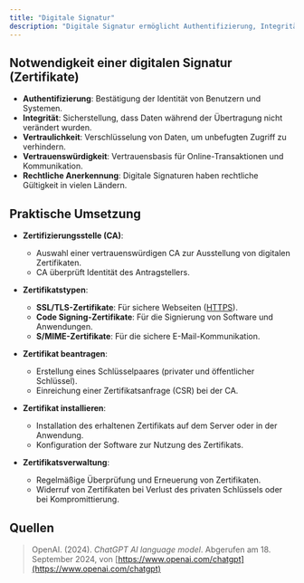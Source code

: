 ```yaml
---
title: "Digitale Signatur"
description: "Digitale Signatur ermöglicht Authentifizierung, Integrität und Vertraulichkeit durch Zertifikate. Notwendigkeit besteht für Online-Transaktionen. Umsetzung umfasst Zertifizierungsstellen, Zertifikatstypen und Verwaltung. Typen sind SSL/TLS, Code Signing und S/MIME."
---
```


## Notwendigkeit einer digitalen Signatur (Zertifikate)
- **Authentifizierung**: Bestätigung der Identität von Benutzern und Systemen.
- **Integrität**: Sicherstellung, dass Daten während der Übertragung nicht verändert wurden.
- **Vertraulichkeit**: Verschlüsselung von Daten, um unbefugten Zugriff zu verhindern.
- **Vertrauenswürdigkeit**: Vertrauensbasis für Online-Transaktionen und Kommunikation.
- **Rechtliche Anerkennung**: Digitale Signaturen haben rechtliche Gültigkeit in vielen Ländern.

## Praktische Umsetzung
- **Zertifizierungsstelle (CA)**:
  - Auswahl einer vertrauenswürdigen CA zur Ausstellung von digitalen Zertifikaten.
  - CA überprüft Identität des Antragstellers.

- **Zertifikatstypen**:
  - **SSL/TLS-Zertifikate**: Für sichere Webseiten ([HTTPS](/open-fidup/lerninhalte/https)).
  - **Code Signing-Zertifikate**: Für die Signierung von Software und Anwendungen.
  - **S/MIME-Zertifikate**: Für die sichere E-Mail-Kommunikation.

- **Zertifikat beantragen**:
  - Erstellung eines Schlüsselpaares (privater und öffentlicher Schlüssel).
  - Einreichung einer Zertifikatsanfrage (CSR) bei der CA.

- **Zertifikat installieren**:
  - Installation des erhaltenen Zertifikats auf dem Server oder in der Anwendung.
  - Konfiguration der Software zur Nutzung des Zertifikats.

- **Zertifikatsverwaltung**:
  - Regelmäßige Überprüfung und Erneuerung von Zertifikaten.
  - Widerruf von Zertifikaten bei Verlust des privaten Schlüssels oder bei Kompromittierung.

## Quellen

> OpenAI. (2024). _ChatGPT AI language model_. Abgerufen am 18. September 2024, von [https://www.openai.com/chatgpt](https://www.openai.com/chatgpt)